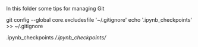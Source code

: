 In this folder some tips for managing Git

git config --global core.excludesfile '~/.gitignore'
echo '.ipynb_checkpoints' >> ~/.gitignore

.ipynb_checkpoints
*/.ipynb_checkpoints/*

